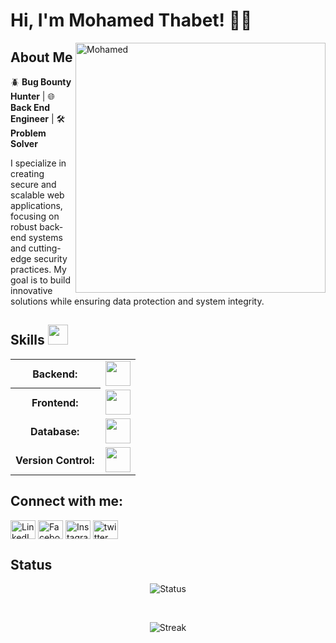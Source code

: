# Hi, I'm Mohamed Thabet! 👋✨

<p><img width="400px" align="right" src="https://github.com/Adam-pw/Adam-pw/blob/main/animation_500_kxa883sd.gif" alt="Mohamed" /></p>

## About Me

🪲 **Bug Bounty Hunter** | 🌐 **Back End Engineer** | 🛠️ **Problem Solver**

I specialize in creating secure and scalable web applications, focusing on robust back-end systems and cutting-edge security practices. My goal is to build innovative solutions while ensuring data protection and system integrity.

## Skills <img src="https://media2.giphy.com/media/QssGEmpkyEOhBCb7e1/giphy.gif?cid=ecf05e47a0n3gi1bfqntqmob8g9aid1oyj2wr3ds3mg700bl&rid=giphy.gif" width="32px">

<table>
    <tr>
        <th style="font-weight: bold; padding-right: 10px; vertical-align: center; border: none;">Backend:</th>
        <td><img height="40" src="https://skillicons.dev/icons?i=php,laravel"/></td>
    </tr>
    <tr>
        <th style="font-weight: bold; padding-right: 10px; vertical-align: center;">Frontend:</th>
        <td><img height="40" src="https://skillicons.dev/icons?i=bootstrap,html,css,js"/></td>
    </tr>
    <tr>
        <th style="font-weight: bold; padding-right: 10px; vertical-align: center; border: none;">Database:</th>
        <td><img height="40" src="https://skillicons.dev/icons?i=mysql,mongodb,redis"/></td>
    </tr>
    <tr>
        <th style="font-weight: bold; padding-right: 10px; vertical-align: center; border: none;">Version Control:</th>
        <td><img height="40" src="https://skillicons.dev/icons?i=github"/></td>
    </tr>
</table>

## Connect with me:

<p align="left">
  <a href="https://www.linkedin.com/in/mohamed-thabet-5694462a0?lipi=urn%3Ali%3Apage%3Ad_flagship3_profile_view_base_contact_details%3BJVmhEe2rRsGWlP7HkwKDyg%3D%3D" target="blank"><img align="center"
      src="https://raw.githubusercontent.com/rahuldkjain/github-profile-readme-generator/master/src/images/icons/Social/linked-in-alt.svg"
      alt="LinkedIn" height="30" width="40" /></a>
  <a href="https://www.facebook.com/mohamed.thabet.545?mibextid=kFxxJD" target="blank"><img align="center"
      src="https://raw.githubusercontent.com/rahuldkjain/github-profile-readme-generator/master/src/images/icons/Social/facebook.svg"
      alt="Facebook" height="30" width="40" /></a>
  <a href="https://www.instagram.com/m7mad_thabet/" target="blank"><img align="center"
      src="https://raw.githubusercontent.com/rahuldkjain/github-profile-readme-generator/master/src/images/icons/Social/instagram.svg"
      alt="Instagram" height="30" width="40" /></a>
  <a href="https://x.com/Mohamed13546660/" target="blank"><img align="center"
      src="https://raw.githubusercontent.com/rahuldkjain/github-profile-readme-generator/master/src/images/icons/Social/twitter.svg"
      alt="twitter" height="30" width="40" /></a>
</p>

## Status

<p align="center">
  <img src="https://github-readme-stats.vercel.app/api?username=MohamedThabt&show_icons=true&hide_title=true&hide=prs&count_private=true&theme=dark" alt="Status" />
</p>

<br>

<p align="center">
  <img src="https://github-readme-streak-stats.herokuapp.com/?user=MohamedThabt&theme=dark" alt="Streak" />
</p>
